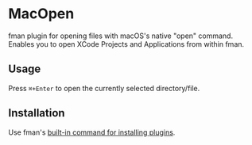# MacOpen
fman plugin for opening files with macOS's native "open" command. Enables you to open XCode Projects and Applications from within fman.

## Usage
Press `⌘+Enter` to open the currently selected directory/file.

## Installation
Use fman's
[built-in command for installing plugins](https://fman.io/docs/installing-plugins).